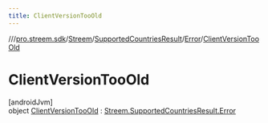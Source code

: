 ```yaml
---
title: ClientVersionTooOld
---
```

//[<root>](../../../../../../index.html)/[pro.streem.sdk](../../../../index.html)/[Streem](../../../index.html)/[SupportedCountriesResult](../../index.html)/[Error](../index.html)/[ClientVersionTooOld](index.html)



# ClientVersionTooOld



[androidJvm]\
object [ClientVersionTooOld](index.html) : [Streem.SupportedCountriesResult.Error](../index.html)



